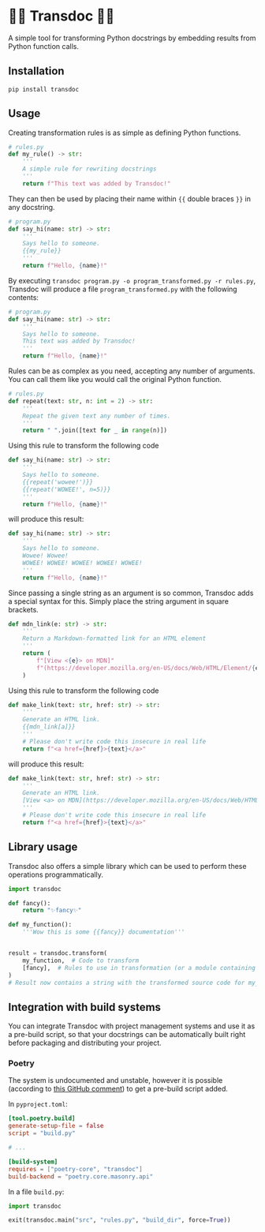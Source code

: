 # 🏳️‍⚧️ Transdoc 🏳️‍⚧️

A simple tool for transforming Python docstrings by embedding results from
Python function calls.

## Installation

`pip install transdoc`

## Usage

Creating transformation rules is as simple as defining Python functions.

```py
# rules.py
def my_rule() -> str:
    '''
    A simple rule for rewriting docstrings
    '''
    return f"This text was added by Transdoc!"
```

They can then be used by placing their name within `{{` double braces `}}` in
any docstring.

```py
# program.py
def say_hi(name: str) -> str:
    '''
    Says hello to someone.
    {{my_rule}}
    '''
    return f"Hello, {name}!"
```

By executing `transdoc program.py -o program_transformed.py -r rules.py`,
Transdoc will produce a file `program_transformed.py` with the following
contents:

```py
# program.py
def say_hi(name: str) -> str:
    '''
    Says hello to someone.
    This text was added by Transdoc!
    '''
    return f"Hello, {name}!"
```

Rules can be as complex as you need, accepting any number of arguments. You can
call them like you would call the original Python function.

```py
# rules.py
def repeat(text: str, n: int = 2) -> str:
    '''
    Repeat the given text any number of times.
    '''
    return " ".join([text for _ in range(n)])
```

Using this rule to transform the following code

```py
def say_hi(name: str) -> str:
    '''
    Says hello to someone.
    {{repeat('wowee!')}}
    {{repeat('WOWEE!', n=5)}}
    '''
    return f"Hello, {name}!"
```

will produce this result:

```py
def say_hi(name: str) -> str:
    '''
    Says hello to someone.
    Wowee! Wowee!
    WOWEE! WOWEE! WOWEE! WOWEE! WOWEE!
    '''
    return f"Hello, {name}!"
```

Since passing a single string as an argument is so common, Transdoc adds a
special syntax for this. Simply place the string argument in square brackets.

```py
def mdn_link(e: str) -> str:
    '''
    Return a Markdown-formatted link for an HTML element
    '''
    return (
        f"[View <{e}> on MDN]"
        f"(https://developer.mozilla.org/en-US/docs/Web/HTML/Element/{e})"
    )
```

Using this rule to transform the following code

```py
def make_link(text: str, href: str) -> str:
    '''
    Generate an HTML link.
    {{mdn_link[a]}}
    '''
    # Please don't write code this insecure in real life
    return f"<a href={href}>{text}</a>"
```

will produce this result:

```py
def make_link(text: str, href: str) -> str:
    '''
    Generate an HTML link.
    [View <a> on MDN](https://developer.mozilla.org/en-US/docs/Web/HTML/Element/a)
    '''
    # Please don't write code this insecure in real life
    return f"<a href={href}>{text}</a>"
```

## Library usage

Transdoc also offers a simple library which can be used to perform these
operations programmatically.

```py
import transdoc

def fancy():
    return "✨fancy✨"

def my_function():
    '''Wow this is some {{fancy}} documentation'''


result = transdoc.transform(
    my_function,  # Code to transform
    [fancy],  # Rules to use in transformation (or a module containing rules)
)
# Result now contains a string with the transformed source code for my_function
```

## Integration with build systems

You can integrate Transdoc with project management systems and use it as a
pre-build script, so that your docstrings can be automatically built right
before packaging and distributing your project.

### Poetry

The system is undocumented and unstable, however it is possible (according to
[this GitHub comment](https://github.com/python-poetry/poetry/issues/5539#issuecomment-1126818974))
to get a pre-build script added.

In `pyproject.toml`:

```toml
[tool.poetry.build]
generate-setup-file = false
script = "build.py"

# ...

[build-system]
requires = ["poetry-core", "transdoc"]
build-backend = "poetry.core.masonry.api"
```

In a file `build.py`:

```py
import transdoc

exit(transdoc.main("src", "rules.py", "build_dir", force=True))
```
